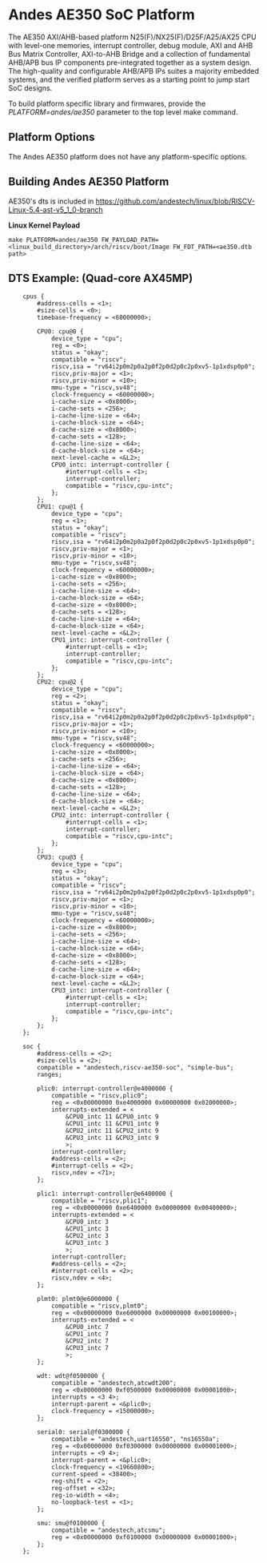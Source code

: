 Andes AE350 SoC Platform
========================
The AE350 AXI/AHB-based platform N25(F)/NX25(F)/D25F/A25/AX25 CPU with level-one
memories, interrupt controller, debug module, AXI and AHB Bus Matrix Controller,
AXI-to-AHB Bridge and a collection of fundamental AHB/APB bus IP components
pre-integrated together as a system design. The high-quality and configurable
AHB/APB IPs suites a majority embedded systems, and the verified platform serves
as a starting point to jump start SoC designs.

To build platform specific library and firmwares, provide the
*PLATFORM=andes/ae350* parameter to the top level make command.

Platform Options
----------------

The Andes AE350 platform does not have any platform-specific options.

Building Andes AE350 Platform
-----------------------------

AE350's dts is included in https://github.com/andestech/linux/blob/RISCV-Linux-5.4-ast-v5_1_0-branch

**Linux Kernel Payload**

```
make PLATFORM=andes/ae350 FW_PAYLOAD_PATH=<linux_build_directory>/arch/riscv/boot/Image FW_FDT_PATH=<ae350.dtb path>
```

DTS Example: (Quad-core AX45MP)
-------------------------------

```
	cpus {
		#address-cells = <1>;
		#size-cells = <0>;
		timebase-frequency = <60000000>;

		CPU0: cpu@0 {
			device_type = "cpu";
			reg = <0>;
			status = "okay";
			compatible = "riscv";
			riscv,isa = "rv64i2p0m2p0a2p0f2p0d2p0c2p0xv5-1p1xdsp0p0";
			riscv,priv-major = <1>;
			riscv,priv-minor = <10>;
			mmu-type = "riscv,sv48";
			clock-frequency = <60000000>;
			i-cache-size = <0x8000>;
			i-cache-sets = <256>;
			i-cache-line-size = <64>;
			i-cache-block-size = <64>;
			d-cache-size = <0x8000>;
			d-cache-sets = <128>;
			d-cache-line-size = <64>;
			d-cache-block-size = <64>;
			next-level-cache = <&L2>;
			CPU0_intc: interrupt-controller {
				#interrupt-cells = <1>;
				interrupt-controller;
				compatible = "riscv,cpu-intc";
			};
		};
		CPU1: cpu@1 {
			device_type = "cpu";
			reg = <1>;
			status = "okay";
			compatible = "riscv";
			riscv,isa = "rv64i2p0m2p0a2p0f2p0d2p0c2p0xv5-1p1xdsp0p0";
			riscv,priv-major = <1>;
			riscv,priv-minor = <10>;
			mmu-type = "riscv,sv48";
			clock-frequency = <60000000>;
			i-cache-size = <0x8000>;
			i-cache-sets = <256>;
			i-cache-line-size = <64>;
			i-cache-block-size = <64>;
			d-cache-size = <0x8000>;
			d-cache-sets = <128>;
			d-cache-line-size = <64>;
			d-cache-block-size = <64>;
			next-level-cache = <&L2>;
			CPU1_intc: interrupt-controller {
				#interrupt-cells = <1>;
				interrupt-controller;
				compatible = "riscv,cpu-intc";
			};
		};
		CPU2: cpu@2 {
			device_type = "cpu";
			reg = <2>;
			status = "okay";
			compatible = "riscv";
			riscv,isa = "rv64i2p0m2p0a2p0f2p0d2p0c2p0xv5-1p1xdsp0p0";
			riscv,priv-major = <1>;
			riscv,priv-minor = <10>;
			mmu-type = "riscv,sv48";
			clock-frequency = <60000000>;
			i-cache-size = <0x8000>;
			i-cache-sets = <256>;
			i-cache-line-size = <64>;
			i-cache-block-size = <64>;
			d-cache-size = <0x8000>;
			d-cache-sets = <128>;
			d-cache-line-size = <64>;
			d-cache-block-size = <64>;
			next-level-cache = <&L2>;
			CPU2_intc: interrupt-controller {
				#interrupt-cells = <1>;
				interrupt-controller;
				compatible = "riscv,cpu-intc";
			};
		};
		CPU3: cpu@3 {
			device_type = "cpu";
			reg = <3>;
			status = "okay";
			compatible = "riscv";
			riscv,isa = "rv64i2p0m2p0a2p0f2p0d2p0c2p0xv5-1p1xdsp0p0";
			riscv,priv-major = <1>;
			riscv,priv-minor = <10>;
			mmu-type = "riscv,sv48";
			clock-frequency = <60000000>;
			i-cache-size = <0x8000>;
			i-cache-sets = <256>;
			i-cache-line-size = <64>;
			i-cache-block-size = <64>;
			d-cache-size = <0x8000>;
			d-cache-sets = <128>;
			d-cache-line-size = <64>;
			d-cache-block-size = <64>;
			next-level-cache = <&L2>;
			CPU3_intc: interrupt-controller {
				#interrupt-cells = <1>;
				interrupt-controller;
				compatible = "riscv,cpu-intc";
			};
		};
	};

	soc {
		#address-cells = <2>;
		#size-cells = <2>;
		compatible = "andestech,riscv-ae350-soc", "simple-bus";
		ranges;

		plic0: interrupt-controller@e4000000 {
			compatible = "riscv,plic0";
			reg = <0x00000000 0xe4000000 0x00000000 0x02000000>;
			interrupts-extended = <
				&CPU0_intc 11 &CPU0_intc 9
				&CPU1_intc 11 &CPU1_intc 9
				&CPU2_intc 11 &CPU2_intc 9
				&CPU3_intc 11 &CPU3_intc 9
				>;
			interrupt-controller;
			#address-cells = <2>;
			#interrupt-cells = <2>;
			riscv,ndev = <71>;
		};

		plic1: interrupt-controller@e6400000 {
			compatible = "riscv,plic1";
			reg = <0x00000000 0xe6400000 0x00000000 0x00400000>;
			interrupts-extended = <
				&CPU0_intc 3
				&CPU1_intc 3
				&CPU2_intc 3
				&CPU3_intc 3
				>;
			interrupt-controller;
			#address-cells = <2>;
			#interrupt-cells = <2>;
			riscv,ndev = <4>;
		};

		plmt0: plmt0@e6000000 {
			compatible = "riscv,plmt0";
			reg = <0x00000000 0xe6000000 0x00000000 0x00100000>;
			interrupts-extended = <
				&CPU0_intc 7
				&CPU1_intc 7
				&CPU2_intc 7
				&CPU3_intc 7
				>;
		};

		wdt: wdt@f0500000 {
			compatible = "andestech,atcwdt200";
			reg = <0x00000000 0xf0500000 0x00000000 0x00001000>;
			interrupts = <3 4>;
			interrupt-parent = <&plic0>;
			clock-frequency = <15000000>;
		};

		serial0: serial@f0300000 {
			compatible = "andestech,uart16550", "ns16550a";
			reg = <0x00000000 0xf0300000 0x00000000 0x00001000>;
			interrupts = <9 4>;
			interrupt-parent = <&plic0>;
			clock-frequency = <19660800>;
			current-speed = <38400>;
			reg-shift = <2>;
			reg-offset = <32>;
			reg-io-width = <4>;
			no-loopback-test = <1>;
		};

		smu: smu@f0100000 {
			compatible = "andestech,atcsmu";
			reg = <0x00000000 0xf0100000 0x00000000 0x00001000>;
		};
	};
```
